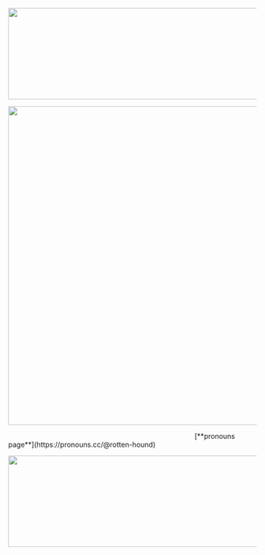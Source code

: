 <p align="center">
  <img width="2000" height="185"src="https://64.media.tumblr.com/8299bdc3128bf189db9e07939c8fbb75/61477f62b7f61877-e5/s400x600/c493c48552cecafe21ffc48533fc908987398db0.pnj">
</p>
<p align="center">
  <img width="750" height="645" src="https://64.media.tumblr.com/be9191facdb671d9c07049030c491357/61477f62b7f61877-5e/s250x400/5775e893ac690bb491515c0437258137a8db3f7a.pnj">
</p>
                           [**pronouns page**](https://pronouns.cc/@rotten-hound)
<p align="center">
  <img width="2000" height="185" src="https://64.media.tumblr.com/3eb4e6f7f7389a0ede8eae47b41155d1/61477f62b7f61877-95/s400x600/ce23c34dc87902b8afd3cecb5dfef29f94b8603e.pnj">
</p>
